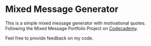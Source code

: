 # Mixed Message Generator

This is a simple mixed message generator with motivational quotes.
Following the Mixed Message Portfolio Project on [Codecademy](www.codecademy.com).

Feel free to provide feedback on my code.
